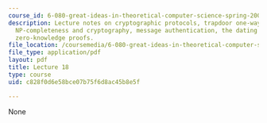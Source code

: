 ```yaml
---
course_id: 6-080-great-ideas-in-theoretical-computer-science-spring-2008
description: Lecture notes on cryptographic protocols, trapdoor one-way functions,
  NP-completeness and cryptography, message authentication, the dating protocol, and
  zero-knowledge proofs.
file_location: /coursemedia/6-080-great-ideas-in-theoretical-computer-science-spring-2008/c828f0d6e58bce07b75f6d8ac45b8e5f_lec18.pdf
file_type: application/pdf
layout: pdf
title: Lecture 18
type: course
uid: c828f0d6e58bce07b75f6d8ac45b8e5f

---
```

None